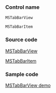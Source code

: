 ### Control name

`MSTabBarView`

`MSTabBarItem`

### Source code

[MSTabBarView](https://github.com/microsoft/fluentui-apple/blob/master/ios/FluentUI/Tab%20Bar/MSTabBarView.swift)

[MSTabBarItem](https://github.com/microsoft/fluentui-apple/blob/master/ios/FluentUI/Tab%20Bar/MSTabBarItem.swift)

### Sample code

[MSTabBarView demo](https://github.com/microsoft/fluentui-apple/blob/master/ios/FluentUI.Demo/FluentUI.Demo/Demos/MSTabBarViewDemoController.swift)

